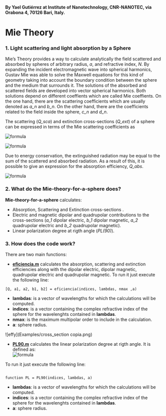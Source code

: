 **By Yael Gutiérrez at Institute of Nanotechnology, CNR-NANOTEC, via Orabona 4, 70126 Bari, Italy.**

# Mie Theory 

### 1. Light scattering and light absorption by a Sphere
Mie’s Theory provides a way to calculate analytically the field scattered and absorbed by spheres of arbitrary radius, *a*, and refractive index, *N*. By expanding the incident electromagnetic wave into spherical harmonics, Gustav Mie was able to solve the Maxwell equations for this kind of geometry taking into account the boundary condition between the sphere and the medium that surrounds it.
The solutions of the absorbed and scattered fields are developed into vector spherical harmonics. Both solutions depend on different coeffients which are called Mie coeffients. On the one hand, there are the scattering coefficients which are usually denoted as *a_n* and *b_n*. On the other hand, there are the coefficients related to the  field inside the sphere, *c_n* and *d_n*. 
 
The scattering (*Q_sca*) and extinction cross-sections (*Q_ext*) of a sphere can be expressed in terms of the Mie scattering coefficients as

![formula](https://render.githubusercontent.com/render/math?math=Q_{ext}=\frac{2}{x^2}\sum_{n=1}^{\infty}(2n%2B1)Re(a_n%2Bb_n))

![formula](https://render.githubusercontent.com/render/math?math=Q_{sca}=\frac{2}{x^2}\sum_{n=1}^{\infty}(2n%2B1)(\mid\a_n\mid^2%2B\mid\b_n\mid^2))

Due to energy conservation, the extinguished radiation may be equal to the sum of the scattered and absorbed radiation. As a result of this, it is possible to give an expression for the absorption efficiency, *Q_abs*.

![formula](https://render.githubusercontent.com/render/math?math=Q_{abs}=Q_{ext}-Q_{sca})
 
### 2. What do the **Mie-theory-for-a-sphere** does?
 
**Mie-theory-for-a-sphere** calculates:
- Absorption, Scattering and Extinction cross-sections .
- Electric and magnetic dipolar and quadrupolar contributions to the cross-sections (*a_1* dipolar electric, *b_1* dipolar magnetic, *a_2* quadrupolar electric and *b_2* quadrupolar magnetic).
- Linear polarization degree at rigth angle (*PL(90)*).

### 3. How does the code work?
There are two main functions:
- [**eficiencia.m**](https://github.com/yael1991/Mie-theory-for-a-sphere/blob/master/eficiencia.m) calculates the absorption, scattering and extinction efficiencies along with the 
dipolar electric, dipolar magnetic, quadrupolar electric and quadrupolar magnetic.
To run it just execute the following line:
```
[Q, a1, a2, b1, b2] = eficiencia(indices, lambdas, nmax ,a)
```
 *  **lambdas**: is a vector of wavelengths for which the calculations will be computed.
 *  **indices**: is a vector containing the complex refractive index of the sphere for the wavelenghts contained in **lambdas**.
 *  **nmax**: is the maximum multipolar order to include in the calculation.
 *  **a**: sphere radius.

 ![effy](Examples/cross_section copia.png)
 
- [**PL90.m**](https://github.com/yael1991/Mie-theory-for-a-sphere/blob/master/PL90.m) calculates the linear polarization degree at rigth angle. It is defined as:     
![formula](https://render.githubusercontent.com/render/math?math=PL(90^{o})=\frac{I_s(90^{o})-Ip(90^{o})}{I_s(90^{o})+Ip(90^{o})})

To run it just execute the following line:
```

function PL = PL90(indices, lambdas, a)
```

 *  **lambdas**: is a vector of wavelengths for which the calculations will be computed.
 *  **indices**: is a vector containing the complex refractive index of the sphere for the wavelenghts contained in **lambdas**.
 *  **a**: sphere radius.
